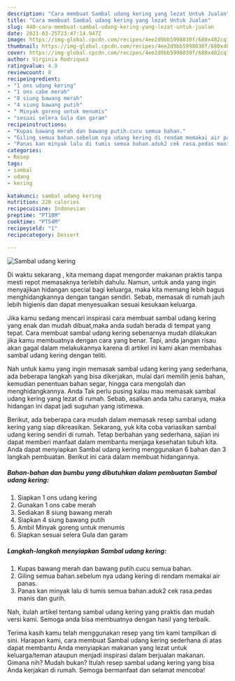 ```yaml
---
description: "Cara membuat Sambal udang kering yang lezat Untuk Jualan"
title: "Cara membuat Sambal udang kering yang lezat Untuk Jualan"
slug: 440-cara-membuat-sambal-udang-kering-yang-lezat-untuk-jualan
date: 2021-03-25T23:47:14.947Z
image: https://img-global.cpcdn.com/recipes/4ee2d9bb5998030f/680x482cq70/sambal-udang-kering-foto-resep-utama.jpg
thumbnail: https://img-global.cpcdn.com/recipes/4ee2d9bb5998030f/680x482cq70/sambal-udang-kering-foto-resep-utama.jpg
cover: https://img-global.cpcdn.com/recipes/4ee2d9bb5998030f/680x482cq70/sambal-udang-kering-foto-resep-utama.jpg
author: Virginia Rodriquez
ratingvalue: 4.9
reviewcount: 8
recipeingredient:
- "1 ons udang kering"
- "1 ons cabe merah"
- "8 siung bawang merah"
- "4 siung bawang putih"
- " Minyak goreng untuk menumis"
- "sesuai selera Gula dan garam"
recipeinstructions:
- "Kupas bawang merah dan bawang putih.cucu semua bahan."
- "Giling semua bahan.sebelum nya udang kering di rendam memakai air panas."
- "Panas kan minyak lalu di tumis semua bahan.aduk2 cek rasa.pedas manis dan gurih."
categories:
- Resep
tags:
- sambal
- udang
- kering

katakunci: sambal udang kering 
nutrition: 220 calories
recipecuisine: Indonesian
preptime: "PT18M"
cooktime: "PT54M"
recipeyield: "1"
recipecategory: Dessert

---
```



![Sambal udang kering](https://img-global.cpcdn.com/recipes/4ee2d9bb5998030f/680x482cq70/sambal-udang-kering-foto-resep-utama.jpg)

Di waktu  sekarang , kita memang dapat mengorder makanan praktis tanpa mesti repot memasaknya terlebih dahulu. Namun, untuk anda yang ingin menyajikan hidangan special bagi keluarga, maka kita memang lebih bagus menghidangkannya dengan tangan sendiri. Sebab, memasak di rumah jauh lebih higienis dan dapat menyesuaikan sesuai kesukaan keluarga.

Jika kamu sedang mencari inspirasi cara membuat sambal udang kering yang enak dan mudah dibuat,maka anda sudah berada di tempat yang tepat. Cara membuat sambal udang kering  sebenarnya mudah dilakukan jika kamu membuatnya dengan cara yang benar. Tapi, anda jangan risau akan gagal dalam melakukannya 
karena di artikel ini kami akan membahas sambal udang kering dengan teliti.  



Nah untuk kamu yang ingin memasak sambal udang kering yang sederhana, ada beberapa langkah yang bisa dikerjakan, mulai dari memilih jenis bahan, kemudian penentuan bahan segar, hingga cara mengolah dan menghidangkannya. Anda Tak perlu pusing kalau mau memasak sambal udang kering yang lezat di rumah. Sebab, asalkan anda  tahu caranya, maka hidangan ini dapat jadi suguhan yang istimewa.

Berikut, ada beberapa cara mudah dalam memasak resep sambal udang kering yang siap dikreasikan. Sekarang, yuk kita coba variasikan sambal udang kering sendiri di rumah. Tetap berbahan yang sederhana, sajian ini dapat memberi manfaat dalam membantu menjaga kesehatan tubuh kita. Anda dapat menyiapkan Sambal udang kering menggunakan 6 bahan dan 3 langkah pembuatan. Berikut ini cara dalam membuat hidangannya.

<!--inarticleads1-->

##### Bahan-bahan dan bumbu yang dibutuhkan dalam pembuatan Sambal udang kering:

1. Siapkan 1 ons udang kering
1. Gunakan 1 ons cabe merah
1. Sediakan 8 siung bawang merah
1. Siapkan 4 siung bawang putih
1. Ambil  Minyak goreng untuk menumis
1. Siapkan sesuai selera Gula dan garam




<!--inarticleads2-->

##### Langkah-langkah menyiapkan Sambal udang kering:

1. Kupas bawang merah dan bawang putih.cucu semua bahan.
1. Giling semua bahan.sebelum nya udang kering di rendam memakai air panas.
1. Panas kan minyak lalu di tumis semua bahan.aduk2 cek rasa.pedas manis dan gurih.




Nah, itulah artikel tentang  sambal udang kering  yang praktis dan mudah versi kami. Semoga anda bisa membuatnya dengan hasil yang terbaik. 

Terima kasih kamu telah menggunakan resep yang tim kami tampilkan di sini. Harapan kami, cara membuat  Sambal udang kering sederhana di atas dapat membantu Anda menyiapkan makanan yang lezat untuk keluarga/teman ataupun menjadi inspirasi dalam berjualan makanan. Gimana nih? Mudah bukan? Itulah resep sambal udang kering yang bisa Anda kerjakan di rumah. Semoga bermanfaat dan selamat mencoba!

